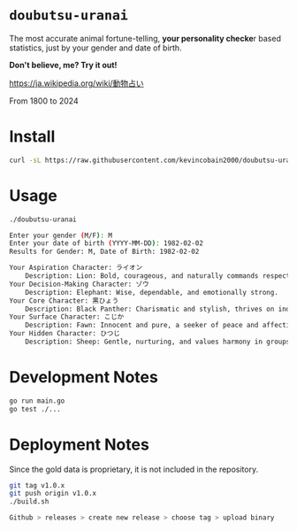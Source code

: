 # `doubutsu-uranai`

The most accurate animal fortune-telling, **your personality checke**r based statistics, just by your gender and date of birth.

**Don't believe, me? Try it out!**

https://ja.wikipedia.org/wiki/動物占い

From 1800 to 2024

# Install

```sh
curl -sL https://raw.githubusercontent.com/kevincobain2000/doubutsu-uranai/master/install.sh | sh
```

# Usage

```sh
./doubutsu-uranai

Enter your gender (M/F): M
Enter your date of birth (YYYY-MM-DD): 1982-02-02
Results for Gender: M, Date of Birth: 1982-02-02

Your Aspiration Character: ライオン
    Description: Lion: Bold, courageous, and naturally commands respect.
Your Decision-Making Character: ゾウ
    Description: Elephant: Wise, dependable, and emotionally strong.
Your Core Character: 黒ひょう
    Description: Black Panther: Charismatic and stylish, thrives on individuality.
Your Surface Character: こじか
    Description: Fawn: Innocent and pure, a seeker of peace and affection.
Your Hidden Character: ひつじ
    Description: Sheep: Gentle, nurturing, and values harmony in groups.
```

# Development Notes

```sh
go run main.go
go test ./...
```

# Deployment Notes

Since the gold data is proprietary, it is not included in the repository.

```sh
git tag v1.0.x
git push origin v1.0.x
./build.sh

Github > releases > create new release > choose tag > upload binary
```